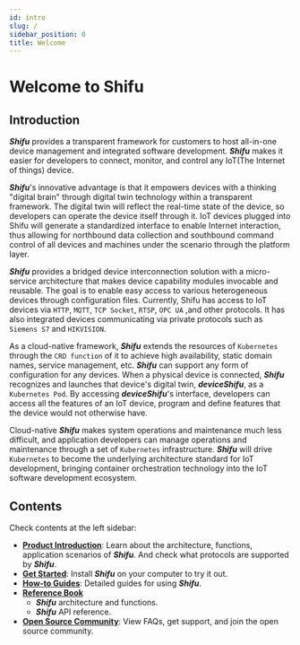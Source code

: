 ```yaml
---
id: intro
slug: /
sidebar_position: 0
title: Welcome
---
```


# Welcome to Shifu 

<!-- ## 视频介绍

<video width="100%" controls>
    <source src="https://bianwuji.com/stuff/videos/productintro.mp4" type="video/mp4"></source>
</video> -->

## Introduction
 
***Shifu*** provides a transparent framework for customers to host all-in-one device management and integrated software development. ***Shifu*** makes it easier for developers to connect, monitor, and control any IoT(The Internet of things) device.

***Shifu***'s innovative advantage is that it empowers devices with a thinking "digital brain" through digital twin technology within a transparent framework. The digital twin will reflect the real-time state of the device, so developers can operate the device itself through it. IoT devices plugged into Shifu will generate a standardized interface to enable Internet interaction, thus allowing for northbound data collection and southbound command control of all devices and machines under the scenario through the platform layer.

***Shifu*** provides a bridged device interconnection solution with a micro-service architecture that makes device capability modules invocable and reusable. The goal is to enable easy access to various heterogeneous devices through configuration files. Currently, Shifu has access to IoT devices via `HTTP`, `MQTT`, `TCP Socket`, `RTSP`, `OPC UA` ,and other protocols. It has also integrated devices communicating via private protocols such as `Siemens S7` and `HIKVISION`.

As a cloud-native framework, ***Shifu*** extends the resources of `Kubernetes` through the `CRD function` of it to achieve high availability, static domain names, service management, etc. ***Shifu*** can support any form of configuration for any devices. When a physical device is connected, ***Shifu*** recognizes and launches that device's digital twin, ***deviceShifu***, as a `Kubernetes Pod`. By accessing ***deviceShifu***'s interface, developers can access all the features of an IoT device, program and define features that the device would not otherwise have.

Cloud-native ***Shifu*** makes system operations and maintenance much less difficult, and application developers can manage operations and maintenance through a set of `Kubernetes` infrastructure. ***Shifu*** will drive `Kubernetes` to become the underlying architecture standard for IoT development, bringing container orchestration technology into the IoT software development ecosystem. 

## Contents

Check contents at the left sidebar:

- [**Product Introduction**](./introduction/): Learn about the architecture, functions, application scenarios of ***Shifu***. And check what protocols are supported by ***Shifu***.
- [**Get Started**](./tutorials/): Install ***Shifu*** on your computer to try it out.
- [**How-to Guides**](./guides/): Detailed guides for using ***Shifu***.
- [**Reference Book**](./references/)
    - ***Shifu*** architecture and functions.
    - ***Shifu*** API reference.
- [**Open Source Community**](./community/): View FAQs, get support, and join the open source community.

